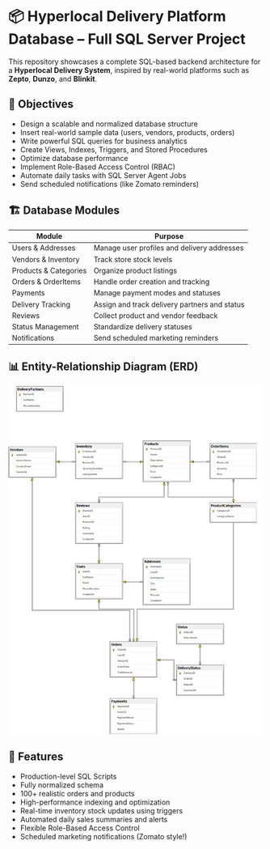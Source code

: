 # 📦 Hyperlocal Delivery Platform Database – Full SQL Server Project
This repository showcases a complete SQL-based backend architecture for a **Hyperlocal Delivery System**, inspired by real-world platforms such as **Zepto**, **Dunzo**, and **Blinkit**.

## 🎯 Objectives

- Design a scalable and normalized database structure
- Insert real-world sample data (users, vendors, products, orders)
- Write powerful SQL queries for business analytics
- Create Views, Indexes, Triggers, and Stored Procedures
- Optimize database performance
- Implement Role-Based Access Control (RBAC)
- Automate daily tasks with SQL Server Agent Jobs
- Send scheduled notifications (like Zomato reminders)

## 🏗️ Database Modules

| Module               | Purpose                                             |
|----------------------|------------------------------------------------------|
| Users & Addresses    | Manage user profiles and delivery addresses          |
| Vendors & Inventory  | Track store stock levels                             |
| Products & Categories| Organize product listings                           |
| Orders & OrderItems  | Handle order creation and tracking                   |
| Payments             | Manage payment modes and statuses                    |
| Delivery Tracking    | Assign and track delivery partners and status        |
| Reviews              | Collect product and vendor feedback                 |
| Status Management    | Standardize delivery statuses                        |
| Notifications        | Send scheduled marketing reminders                  |

## 📊 Entity-Relationship Diagram (ERD)
![alt text](https://github.com/ishwar-panchariya/zepto-clone-database-application-in-sql-server/blob/main/ER%20Diagram.png)


## 🚀 Features

- Production-level SQL Scripts
- Fully normalized schema
- 100+ realistic orders and products
- High-performance indexing and optimization
- Real-time inventory stock updates using triggers
- Automated daily sales summaries and alerts
- Flexible Role-Based Access Control
- Scheduled marketing notifications (Zomato style!)
